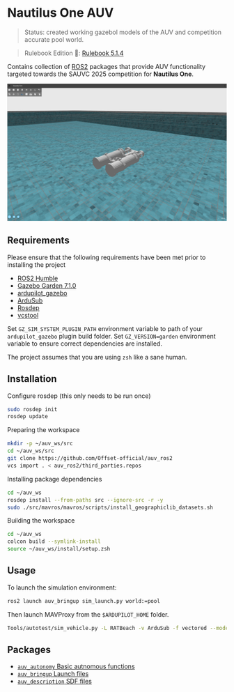 # Nautilus One AUV

> Status: created working gazebol models of the AUV and competition accurate pool world.

> Rulebook Edition :book:: [Rulebook 5.1.4](http://web.archive.org/web/20241231081446/https://sauvc.org/rulebook/)

Contains collection of [ROS2](https://www.ros.org/) packages that provide AUV functionality targeted 
towards the SAUVC 2025 competition for **Nautilus One**.

![Nautlius One Gazebo](images/nautilus_one.png)


## Requirements
Please ensure that the following requirements have been met prior to installing the project

* [ROS2 Humble](https://docs.ros.org/en/humble/Installation.html)
* [Gazebo Garden 7.1.0](https://gazebosim.org/docs/garden/install)
* [ardupilot_gazebo](https://github.com/ArduPilot/ardupilot_gazebo)
* [ArduSub](https://ardupilot.org/dev/docs/building-setup-linux.html)
* [Rosdep](https://docs.ros.org/en/independent/api/rosdep/html)
* [vcstool](https://github.com/dirk-thomas/vcstool)

Set `GZ_SIM_SYSTEM_PLUGIN_PATH` environment variable to path of your `ardupilot_gazebo` plugin build folder.
Set `GZ_VERSION=garden` environment variable to ensure correct dependencies are installed.

The project assumes that you are using `zsh` like a sane human.

## Installation 

Configure rosdep (this only needs to be run once)

```bash
sudo rosdep init
rosdep update
```

Preparing the workspace

```bash
mkdir -p ~/auv_ws/src
cd ~/auv_ws/src
git clone https://github.com/Offset-official/auv_ros2
vcs import . < auv_ros2/third_parties.repos
```

Installing package dependencies

```bash
cd ~/auv_ws
rosdep install --from-paths src --ignore-src -r -y
sudo ./src/mavros/mavros/scripts/install_geographiclib_datasets.sh
```

Building the workspace

```bash
cd ~/auv_ws
colcon build --symlink-install
source ~/auv_ws/install/setup.zsh
```

## Usage

To launch the simulation environment:

```bash
ros2 launch auv_bringup sim_launch.py world:=pool
```

Then launch MAVProxy from the `$ARDUPILOT_HOME` folder.
```bash
Tools/autotest/sim_vehicle.py -L RATBeach -v ArduSub -f vectored --model=JSON --out=udp:0.0.0.0:14550 --console
```

## Packages

* [`auv_autonomy` Basic autnomous functions](auv_autonomy)
* [`auv_bringup` Launch files](auv_bringup)
* [`auv_description` SDF files](auv_description)

